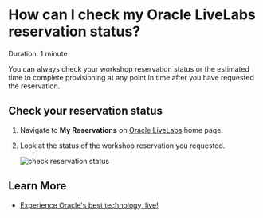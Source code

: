 # How can I check my Oracle LiveLabs reservation status?

Duration: 1 minute

You can always check your workshop reservation status or the estimated time to complete provisioning at any point in time after you have requested the reservation.

## Check your reservation status

1. Navigate to **My Reservations** on [Oracle LiveLabs](http://livelabs.oracle.com) home page.

2. Look at the status of the workshop reservation you requested.

    ![check reservation status](./images/check-reservation-status.png " ")

## Learn More

* [Experience Oracle's best technology, live!](http://livelabs.oracle.com)